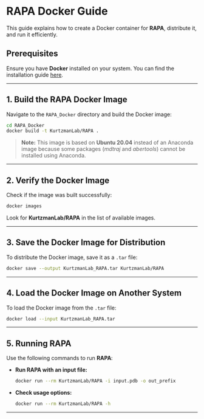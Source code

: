 # **RAPA Docker Guide**  

This guide explains how to create a Docker container for **RAPA**, distribute it, and run it efficiently.  

## **Prerequisites**  
Ensure you have **Docker** installed on your system. You can find the installation guide [here](https://docs.docker.com/desktop/setup/install).  

---

## **1. Build the RAPA Docker Image**  

Navigate to the `RAPA_Docker` directory and build the Docker image:  

```sh
cd RAPA_Docker
docker build -t KurtzmanLab/RAPA .
```

> **Note:** This image is based on **Ubuntu 20.04** instead of an Anaconda image because some packages (*mdtraj* and *abertools*) cannot be installed using Anaconda.  

---

## **2. Verify the Docker Image**  

Check if the image was built successfully:  

```sh
docker images
```

Look for **KurtzmanLab/RAPA** in the list of available images.  

---

## **3. Save the Docker Image for Distribution**  

To distribute the Docker image, save it as a `.tar` file:  

```sh
docker save --output KurtzmanLab_RAPA.tar KurtzmanLab/RAPA
```

---

## **4. Load the Docker Image on Another System**  

To load the Docker image from the `.tar` file:  

```sh
docker load --input KurtzmanLab_RAPA.tar
```

---

## **5. Running RAPA**  

Use the following commands to run **RAPA**:  

- **Run RAPA with an input file:**  
  ```sh
  docker run --rm KurtzmanLab/RAPA -i input.pdb -o out_prefix
  ```

- **Check usage options:**  
  ```sh
  docker run --rm KurtzmanLab/RAPA -h
  ```

---


